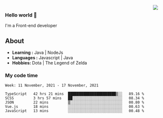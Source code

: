 <img align='right' src="https://github-readme-stats.vercel.app/api?username=jumodada&show_icons=true&theme=vue">

### Hello world 👋

I'm a Front-end developer 
    
## About
-  **Learning :** Java | NodeJs
-  **Languages :** Javascript | Java
-  **Hobbies:** Dota | The Legend of Zelda

### My code time

<!--START_SECTION:waka-->
```text
Week: 11 November, 2021 - 17 November, 2021

TypeScript   42 hrs 21 mins  ██████████████████████▒░░   89.16 % 
SCSS         3 hrs 57 mins   ██░░░░░░░░░░░░░░░░░░░░░░░   08.34 % 
JSON         22 mins         ▒░░░░░░░░░░░░░░░░░░░░░░░░   00.80 % 
Vue.js       18 mins         ░░░░░░░░░░░░░░░░░░░░░░░░░   00.63 % 
JavaScript   13 mins         ░░░░░░░░░░░░░░░░░░░░░░░░░   00.48 % 
```
<!--END_SECTION:waka-->
